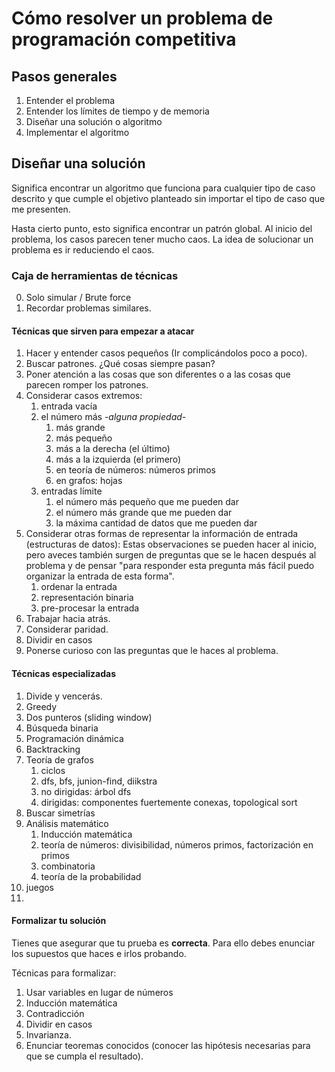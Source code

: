 # Cómo resolver un problema de programación competitiva
## Pasos generales
1. Entender el problema 
2. Entender los límites de tiempo y de memoria
3. Diseñar una solución o algoritmo
4. Implementar el algoritmo

## Diseñar una solución
Significa encontrar un algoritmo que funciona para cualquier tipo de caso descrito y que cumple el objetivo planteado sin importar el tipo de caso que me presenten. 

Hasta cierto punto, esto significa encontrar un patrón global. Al inicio del problema, los casos parecen tener mucho caos. La idea de solucionar un problema es ir reduciendo el caos. 

### Caja de herramientas de técnicas
0. Solo simular / Brute force
1. Recordar problemas similares. 
   
#### Técnicas que sirven para empezar a atacar
1. Hacer y entender casos pequeños (Ir complicándolos poco a poco).
2. Buscar patrones. ¿Qué cosas siempre pasan?
3. Poner atención a las cosas que son diferentes o a las cosas que parecen romper los patrones. 
4. Considerar casos extremos:
   1. entrada vacía
   2. el número más -*alguna propiedad*-
      1. más grande
      2. más pequeño
      3. más a la derecha (el último)
      4. más a la izquierda (el primero)
      5. en teoría de números: números primos
      6. en grafos: hojas
   3. entradas límite
      1. el número más pequeño que me pueden dar
      2. el número más grande que me pueden dar
      3. la máxima cantidad de datos que me pueden dar
5. Considerar otras formas de representar la información de entrada (estructuras de datos): 
   Estas observaciones se pueden hacer al inicio, pero aveces también surgen de preguntas que se le hacen después al problema y de pensar "para responder esta pregunta más fácil puedo organizar la entrada de esta forma". 
   1. ordenar la entrada
   2. representación binaria
   3. pre-procesar la entrada
6. Trabajar hacia atrás.
7. Considerar paridad.
8. Dividir en casos
9.  Ponerse curioso con las preguntas que le haces al problema. 

#### Técnicas especializadas
1. Divide y vencerás. 
2. Greedy 
3. Dos punteros (sliding window)
4. Búsqueda binaria
5. Programación dinámica
6. Backtracking
7. Teoría de grafos
   1. ciclos
   2. dfs, bfs, junion-find, diikstra
   3. no dirigidas: árbol dfs
   4. dirigidas: componentes fuertemente conexas, topological sort
8. Buscar simetrías
9. Análisis matemático
   1. Inducción matemática
   2. teoría de números: divisibilidad, números primos, factorización en primos
   3. combinatoria
   4. teoría de la probabilidad
10. juegos
11. 

#### Formalizar tu solución 
Tienes que asegurar que tu prueba es **correcta**. Para ello debes enunciar los supuestos que haces e irlos probando. 

Técnicas para formalizar:
1. Usar variables en lugar de números
2. Inducción matemática
3. Contradicción
4. Dividir en casos
5. Invarianza.
6. Enunciar teoremas conocidos (conocer las hipótesis necesarias para que se cumpla el resultado).